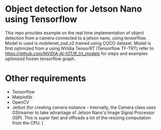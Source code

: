 # Object detection for Jetson Nano using Tensorflow

This repo provides example on the real time implementation of object detection from a camera connected to a jetson nano, using tensorflow. Model in used is mobilenet_ssd_v2 trained using COCO dataset. Model is first optimized from a  using NVidia TensorRT (Tensorflow TF-TRT) refer to https://github.com/NVIDIA-AI-IOT/tf_trt_models for steps and examples optimized frozen tensorflow graph.

# Other requirements

* Tensorflow
* Matplotlib
* OpenCV
* Jetbot (for creating camera instance - Internally, the Camera class uses GStreamer to take advantage of Jetson Nano's Image Signal Processor (ISP). This is super fast and offloads a lot of the resizing computation from the CPU. )
